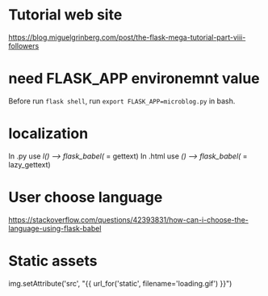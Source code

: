 # Tutorial web site
https://blog.miguelgrinberg.com/post/the-flask-mega-tutorial-part-viii-followers

# need FLASK_APP environemnt value
Before run `flask shell`, run `export FLASK_APP=microblog.py` in bash.

# localization
In .py use _l() --> flask_babel(_ = gettext)
In .html use _() --> flask_babel(_ = lazy_gettext)

# User choose language
https://stackoverflow.com/questions/42393831/how-can-i-choose-the-language-using-flask-babel

# Static assets
img.setAttribute('src', "{{ url_for('static', filename='loading.gif') }}")


